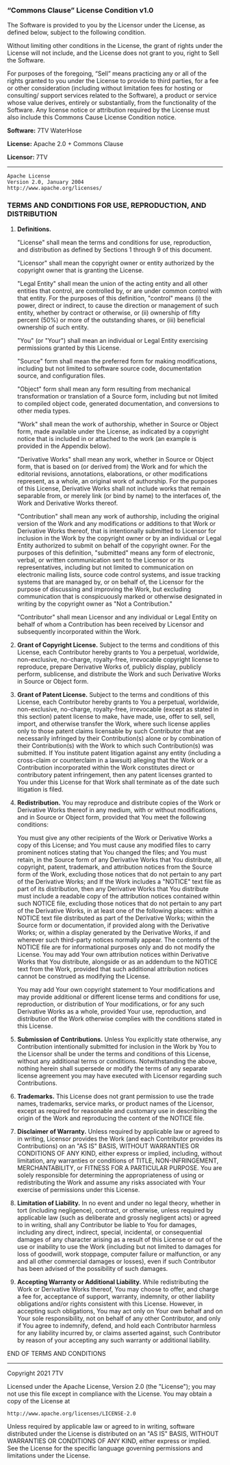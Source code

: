 ### “Commons Clause” License Condition v1.0

The Software is provided to you by the Licensor under the License, as defined below, subject to the following condition.

Without limiting other conditions in the License, the grant of rights under the License will not include, and the License does not grant to you,  right to Sell the Software.

For purposes of the foregoing, “Sell” means practicing any or all of the rights granted to you under the License to provide to third parties, for a fee or other consideration (including without limitation fees for hosting or consulting/ support services related to the Software), a product or service whose value derives, entirely or substantially, from the functionality of the Software.  Any license notice or attribution required by the License must also include this Commons Cause License Condition notice.

**Software:** 7TV WaterHose

**License:** Apache 2.0 + Commons Clause

**Licensor:** 7TV

---

```
Apache License
Version 2.0, January 2004
http://www.apache.org/licenses/
```

### TERMS AND CONDITIONS FOR USE, REPRODUCTION, AND DISTRIBUTION

1. **Definitions.**

    "License" shall mean the terms and conditions for use, reproduction, and distribution as defined by Sections 1 through 9 of this document.

    "Licensor" shall mean the copyright owner or entity authorized by the copyright owner that is granting the License.

    "Legal Entity" shall mean the union of the acting entity and all other entities that control, are controlled by, or are under common control with that entity. For the purposes of this definition, "control" means (i) the power, direct or indirect, to cause the direction or management of such entity, whether by contract or otherwise, or (ii) ownership of fifty percent (50%) or more of the outstanding shares, or (iii) beneficial ownership of such entity.

    "You" (or "Your") shall mean an individual or Legal Entity exercising permissions granted by this License.

    "Source" form shall mean the preferred form for making modifications, including but not limited to software source code, documentation source,  and configuration files.

    "Object" form shall mean any form resulting from mechanical transformation or translation of a Source form, including but not limited to    compiled object code, generated documentation, and conversions to other media types.

    "Work" shall mean the work of authorship, whether in Source or Object form, made available under the License, as indicated by a copyright   notice that is included in or attached to the work (an example is provided in the Appendix below).

    "Derivative Works" shall mean any work, whether in Source or Object form, that is based on (or derived from) the Work and for which the     editorial revisions, annotations, elaborations, or other modifications represent, as a whole, an original work of authorship. For the purposes  of this License, Derivative Works shall not include works that remain separable from, or merely link (or bind by name) to the interfaces of,     the Work and Derivative Works thereof.

    "Contribution" shall mean any work of authorship, including the original version of the Work and any modifications or additions to that Work    or Derivative Works thereof, that is intentionally submitted to Licensor for inclusion in the Work by the copyright owner or by an individual  or Legal Entity authorized to submit on behalf of the copyright owner. For the purposes of this definition, "submitted" means any form of    electronic, verbal, or written communication sent to the Licensor or its representatives, including but not limited to communication on    electronic mailing lists, source code control systems, and issue tracking systems that are managed by, or on behalf of, the Licensor for the   purpose of discussing and improving the Work, but excluding communication that is conspicuously marked or otherwise designated in writing by  the copyright owner as "Not a Contribution."

    "Contributor" shall mean Licensor and any individual or Legal Entity on behalf of whom a Contribution has been received by Licensor and     subsequently incorporated within the Work.

2. **Grant of Copyright License.** Subject to the terms and conditions of this License, each Contributor hereby grants to You a perpetual, worldwide, non-exclusive, no-charge, royalty-free, irrevocable copyright license to reproduce, prepare Derivative Works of, publicly display, publicly perform, sublicense, and distribute the Work and such Derivative Works in Source or Object form.

3. **Grant of Patent License.** Subject to the terms and conditions of this License, each Contributor hereby grants to You a perpetual, worldwide, non-exclusive, no-charge, royalty-free, irrevocable (except as stated in this section) patent license to make, have made, use, offer to sell, sell, import, and otherwise transfer the Work, where such license applies only to those patent claims licensable by such Contributor that are necessarily infringed by their Contribution(s) alone or by combination of their Contribution(s) with the Work to which such Contribution(s) was submitted. If You institute patent litigation against any entity (including a cross-claim or counterclaim in a lawsuit) alleging that the Work or a Contribution incorporated within the Work constitutes direct or contributory patent infringement, then any patent licenses granted to You under this License for that Work shall terminate as of the date such litigation is filed.

4. **Redistribution.** You may reproduce and distribute copies of the Work or Derivative Works thereof in any medium, with or without modifications, and in Source or Object form, provided that You meet the following conditions:

    You must give any other recipients of the Work or Derivative Works a copy of this License; and
    You must cause any modified files to carry prominent notices stating that You changed the files; and
    You must retain, in the Source form of any Derivative Works that You distribute, all copyright, patent, trademark, and attribution notices from the Source form of the Work, excluding those notices that do not pertain to any part of the Derivative Works; and
    If the Work includes a "NOTICE" text file as part of its distribution, then any Derivative Works that You distribute must include a readable copy of the attribution notices contained within such NOTICE file, excluding those notices that do not pertain to any part of the Derivative Works, in at least one of the following places: within a NOTICE text file distributed as part of the Derivative Works; within the Source form or documentation, if provided along with the Derivative Works; or, within a display generated by the Derivative Works, if and wherever such third-party notices normally appear. The contents of the NOTICE file are for informational purposes only and do not modify the License. You may add Your own attribution notices within Derivative Works that You distribute, alongside or as an addendum to the NOTICE text from the Work, provided that such additional attribution notices cannot be construed as modifying the License.

    You may add Your own copyright statement to Your modifications and may provide additional or different license terms and conditions for use, reproduction, or distribution of Your modifications, or for any such Derivative Works as a whole, provided Your use, reproduction, and distribution of the Work otherwise complies with the conditions stated in this License.

5. **Submission of Contributions.** Unless You explicitly state otherwise, any Contribution intentionally submitted for inclusion in the Work by You to the Licensor shall be under the terms and conditions of this License, without any additional terms or conditions. Notwithstanding the above, nothing herein shall supersede or modify the terms of any separate license agreement you may have executed with Licensor regarding such Contributions.

6. **Trademarks.** This License does not grant permission to use the trade names, trademarks, service marks, or product names of the Licensor, except as required for reasonable and customary use in describing the origin of the Work and reproducing the content of the NOTICE file.

7. **Disclaimer of Warranty.** Unless required by applicable law or agreed to in writing, Licensor provides the Work (and each Contributor provides its Contributions) on an "AS IS" BASIS, WITHOUT WARRANTIES OR CONDITIONS OF ANY KIND, either express or implied, including, without limitation, any warranties or conditions of TITLE, NON-INFRINGEMENT, MERCHANTABILITY, or FITNESS FOR A PARTICULAR PURPOSE. You are solely responsible for determining the appropriateness of using or redistributing the Work and assume any risks associated with Your exercise of permissions under this License.

8. **Limitation of Liability.** In no event and under no legal theory, whether in tort (including negligence), contract, or otherwise, unless required by applicable law (such as deliberate and grossly negligent acts) or agreed to in writing, shall any Contributor be liable to You for damages, including any direct, indirect, special, incidental, or consequential damages of any character arising as a result of this License or out of the use or inability to use the Work (including but not limited to damages for loss of goodwill, work stoppage, computer failure or malfunction, or any and all other commercial damages or losses), even if such Contributor has been advised of the possibility of such damages.

9. **Accepting Warranty or Additional Liability.** While redistributing the Work or Derivative Works thereof, You may choose to offer, and charge a fee for, acceptance of support, warranty, indemnity, or other liability obligations and/or rights consistent with this License. However, in accepting such obligations, You may act only on Your own behalf and on Your sole responsibility, not on behalf of any other Contributor, and only if You agree to indemnify, defend, and hold each Contributor harmless for any liability incurred by, or claims asserted against, such Contributor by reason of your accepting any such warranty or additional liability.

END OF TERMS AND CONDITIONS

---

Copyright 2021 7TV

Licensed under the Apache License, Version 2.0 (the "License");
you may not use this file except in compliance with the License.
You may obtain a copy of the License at

    http://www.apache.org/licenses/LICENSE-2.0

Unless required by applicable law or agreed to in writing, software
distributed under the License is distributed on an "AS IS" BASIS,
WITHOUT WARRANTIES OR CONDITIONS OF ANY KIND, either express or implied.
See the License for the specific language governing permissions and
limitations under the License.
